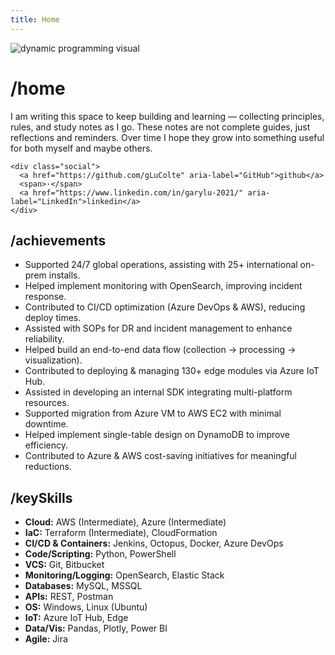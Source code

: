 ```yaml
---
title: Home
---
```


<div class="hero">
  <div class="hero-visual">
    <img src="{{ '/assets/dp.png' | relative_url }}" alt="dynamic programming visual" />
  </div>

  <div class="hero-text">
    <h1>/home</h1>
    <p>
      I am writing this space to keep building and learning —
      collecting principles, rules, and study notes as I go.
      These notes are not complete guides, just reflections and reminders.
      Over time I hope they grow into something useful for both myself and maybe others.
    </p>

    <div class="social">
      <a href="https://github.com/gLuColte" aria-label="GitHub">github</a>
      <span>·</span>
      <a href="https://www.linkedin.com/in/garylu-2021/" aria-label="LinkedIn">linkedin</a>
    </div>
  </div>
</div>

<div class="sections">
  <section class="section">
    <h2>/achievements</h2>
    <ul class="list">
      <li>Supported 24/7 global operations, assisting with 25+ international on-prem installs.</li>
      <li>Helped implement monitoring with OpenSearch, improving incident response.</li>
      <li>Contributed to CI/CD optimization (Azure DevOps &amp; AWS), reducing deploy times.</li>
      <li>Assisted with SOPs for DR and incident management to enhance reliability.</li>
      <li>Helped build an end-to-end data flow (collection → processing → visualization).</li>
      <li>Contributed to deploying &amp; managing 130+ edge modules via Azure IoT Hub.</li>
      <li>Assisted in developing an internal SDK integrating multi-platform resources.</li>
      <li>Supported migration from Azure VM to AWS EC2 with minimal downtime.</li>
      <li>Helped implement single-table design on DynamoDB to improve efficiency.</li>
      <li>Contributed to Azure &amp; AWS cost-saving initiatives for meaningful reductions.</li>
    </ul>
  </section>

  <section class="section">
    <h2>/keySkills</h2>
    <ul class="list two-col">
      <li><strong>Cloud:</strong> AWS (Intermediate), Azure (Intermediate)</li>
      <li><strong>IaC:</strong> Terraform (Intermediate), CloudFormation</li>
      <li><strong>CI/CD &amp; Containers:</strong> Jenkins, Octopus, Docker, Azure DevOps</li>
      <li><strong>Code/Scripting:</strong> Python, PowerShell</li>
      <li><strong>VCS:</strong> Git, Bitbucket</li>
      <li><strong>Monitoring/Logging:</strong> OpenSearch, Elastic Stack</li>
      <li><strong>Databases:</strong> MySQL, MSSQL</li>
      <li><strong>APIs:</strong> REST, Postman</li>
      <li><strong>OS:</strong> Windows, Linux (Ubuntu)</li>
      <li><strong>IoT:</strong> Azure IoT Hub, Edge</li>
      <li><strong>Data/Vis:</strong> Pandas, Plotly, Power BI</li>
      <li><strong>Agile:</strong> Jira</li>
    </ul>
  </section>
</div>
